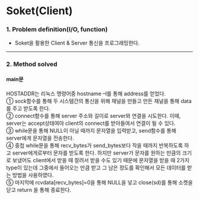 # Soket(Client)
### 1. Problem definition(I/O, function)  
 * Soket을 활용한 Client & Server 통신을 프로그래밍한다.
- - -  
### 2. Method solved  
#### __main문__
HOSTADDR는 리눅스 명령어중 hostname –I를 통해 address를 얻었다.  
 ① sock함수를 통해 두 시스템간의 통신을 위해 채널을 만들고 만든 채널을 통해 data를 주고 받도록 한다.  
 ② connect함수를 통해 server 주소와 길이로 server와 연결을 시도한다. 이때, server는 accept상태여야 client의 connect를 받아들여서 연결이 될 수 있다.  
 ③ while문을 통해 NULL이 아닐 때까지 문자열을 입력받고, send함수를 통해 server에게 문자열을 전송한다.  
 ④ 중첩 while문을 통해 recv_bytes가 send_bytes보다 작을 때까지 반복하도록 하고 server에게로부터 문자를 받도록 한다. 하지만 server가 문자를 원하는 만큼의 크기로 보냈어도 client에서 받을 때 잘려서 받을 수도 있기 때문에 문자열을 받을 때 2가지 type이 있는데 그중에서 들어오는 만큼 받고 그 남은 정도를 확인해서 모든 데이터를 받는 방법을 사용하였다.  
 ⑤ 마지막에 rcvdata[recv_bytes]=0을 통해 NULL을 넣고 close(sd)를 통해 소켓을 닫고 return 을 통해 종료한다.  